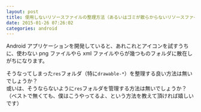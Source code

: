 ```yaml
---
layout: post
title: 使用しないリソースファイルの整理方法（あるいはゴミが散らからないリソースファイルの管理方法）は？
date: 2015-01-26 07:26:02
categories: android
---
```

<p>Android アプリケーションを開発していると、あれこれとアイコンを試すうちに、使わない png ファイルやら xml ファイルやらが幾つものフォルダに散在しがちになります。</p>

<p>そうなってしまった<code>res</code>フォルダ（特に<code>drawable-*</code>）を整理する良い方法は無いでしょうか？<br>
或いは、そうならないように<code>res</code>フォルダを管理する方法は無いでしょうか？<br>
（ベストで無くても、僕はこうやってるよ、という方法を教えて頂ければ嬉しいです）</p>
